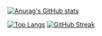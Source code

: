 [![Anurag's GitHub stats](https://github-readme-stats.vercel.app/api?username=BlueBlood-dev&&show_icons=true&theme=radical&count_private=true)](https://github.com/anuraghazra/github-readme-stats)


[![Top Langs](https://github-readme-stats.vercel.app/api/top-langs/?username=BlueBlood-dev&langs_count=7&show_icons=true&theme=radical&count_private=true&hide=CMake&exclude_repo=-ITMO-Algo-1-sem)](https://github.com/anuraghazra/github-readme-stats)
[![GitHub Streak](https://github-readme-streak-stats.herokuapp.com?user=BlueBlood-dev&theme=dracula&fire=6F0093&ring=7E519D&sideNums=7E519D&dates=9D9D9D&sideLabels=7E519D&currStreakNum=A9DDD9&currStreakLabel=A9DDD9)](https://git.io/streak-stats)
